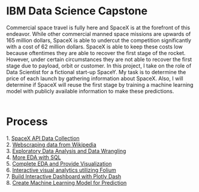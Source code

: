 # IBM Data Science Capstone<br>
Commercial space travel is fully here and SpaceX is at the forefront of this endeavor. While other commercial manned space missions are upwards of 165 million dollars, SpaceX is able to undercut the competition significantly with a cost of 62 million dollars.
SpaceX is able to keep these costs low because oftentimes they are able to recover the first stage of the rocket. However, under certain circumstances they are not able to recover the first stage due to payload, orbit or customer.
In this project, I take on the role of Data Scientist for a fictional start-up SpaceY. My task is to determine the price of each launch by gathering information about SpaceX. Also, I will determine if SpaceX will reuse the first stage by training a machine learning model with publicly available information to make these predictions.<br><br>
<h1>Process</h1>
1. <a href="spacex-data-collection-api.ipynb">SpaceX API Data Collection</a><br>
2. <a href="webscraping.ipynb">Webscraping data from Wikipedia</a><br>
3. <a href="Week1 labs-jupyter-spacex-Data wrangling.ipynb">Exploratory Data Analysis and Data Wrangling</a><br>
4. <a href="eda-sql-coursera_sqllite.ipynb">More EDA with SQL</a><br>
5. <a href="Week2 - edadataviz.ipynb">Complete EDA and Provide Visualization</a><br>
6. <a href="week3-launch_site_location.jupyterlite.ipynb">Interactive visual analytics utilizing Folium</a><br>
7. <a href="spacex_app/">Build Interactive Dashboard with Plotly Dash</a><br>
8. <a href="SpaceX_Machine_Learning_Prediction_Part5.jupyterlite.ipynb">Create Machine Learning Model for Prediction</a><br>

